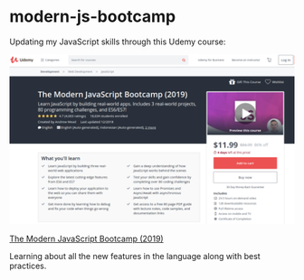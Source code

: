 # modern-js-bootcamp
Updating my JavaScript skills through this Udemy course:

![Screenshot](https://github.com/starcorelabs/modern-js-bootcamp/blob/master/js-bootcamp-screenshot.png)

[The Modern JavaScript Bootcamp (2019)](https://www.udemy.com/modern-javascript/)

Learning about all the new features in the language along with best practices. 
